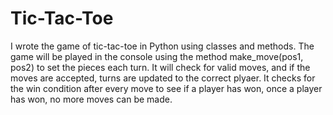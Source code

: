 # Tic-Tac-Toe
I wrote the game of tic-tac-toe in Python using classes and methods. The game will be played in the console using the method make_move(pos1, pos2) to set the pieces each turn. It will check for valid moves, and if the moves are accepted, turns are updated to the correct plyaer. It checks for the win condition after every move to see if a player has won, once a player has won, no more moves can be made. 
